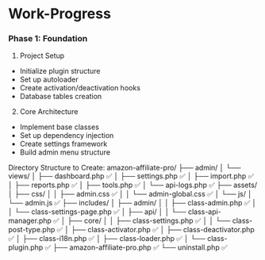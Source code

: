 # Work-Progress
### Phase 1: Foundation  
1. Project Setup 
- Initialize plugin structure 
- Set up autoloader 
- Create activation/deactivation hooks 
- Database tables creation 
2. Core Architecture 
- Implement base classes 
- Set up dependency injection 
- Create settings framework 
- Build admin menu structure

Directory Structure to Create:
amazon-affiliate-pro/
├── admin/
│   └── views/
│       ├── dashboard.php ✅
│       ├── settings.php ✅
│       ├── import.php ✅
│       ├── reports.php ✅
│       ├── tools.php ✅
│       └── api-logs.php ✅
├── assets/
│   ├── css/
│   │   ├── admin.css ✅
│   │   └── admin-global.css ✅
│   └── js/
│       └── admin.js ✅
├── includes/
│   ├── admin/
│   │   ├── class-admin.php ✅
│   │   └── class-settings-page.php ✅
│   ├── api/
│   │   └── class-api-manager.php ✅
│   ├── core/
│   │   ├── class-settings.php ✅
│   │   └── class-post-type.php ✅
│   ├── class-activator.php ✅
│   ├── class-deactivator.php ✅
│   ├── class-i18n.php ✅
│   ├── class-loader.php ✅
│   └── class-plugin.php ✅
├── amazon-affiliate-pro.php ✅
└── uninstall.php ✅
